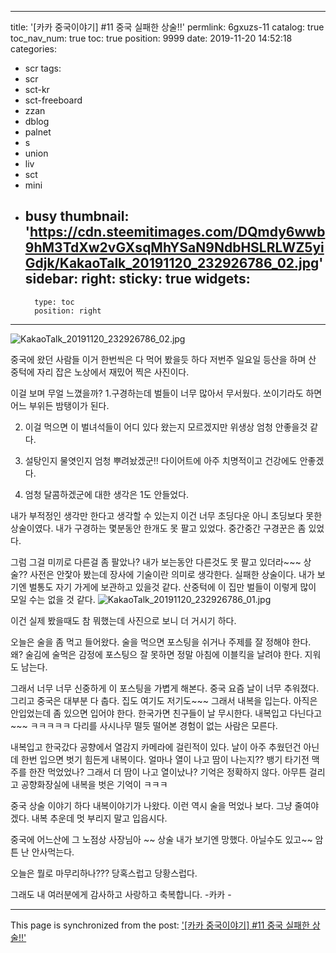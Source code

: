 
---
title: '[카카 중국이야기] #11 중국  실패한 상술!!'
permlink: 6gxuzs-11
catalog: true
toc_nav_num: true
toc: true
position: 9999
date: 2019-11-20 14:52:18
categories:
- scr
tags:
- scr
- sct-kr
- sct-freeboard
- zzan
- dblog
- palnet
- s
- union
- liv
- sct
- mini
- busy
thumbnail: 'https://cdn.steemitimages.com/DQmdy6wwb9hM3TdXw2vGXsqMhYSaN9NdbHSLRLWZ5yiGdjk/KakaoTalk_20191120_232926786_02.jpg'
sidebar:
    right:
        sticky: true
widgets:
    -
        type: toc
        position: right
---


![KakaoTalk_20191120_232926786_02.jpg](https://cdn.steemitimages.com/DQmdy6wwb9hM3TdXw2vGXsqMhYSaN9NdbHSLRLWZ5yiGdjk/KakaoTalk_20191120_232926786_02.jpg)

중국에 왔던 사람들 이거 한번씩은 다 먹어 봤을듯 하다
저번주 일요일 등산을 하며 산 중턱에 자리 잡은 노상에서
재밌어 찍은 사진이다. 

이걸 보며 무얼 느꼈을까?
1.구경하는데 벌들이 너무 많아서 무서웠다.
    쏘이기라도 하면 어느 부위든 밤탱이가 된다.

2. 이걸 먹으면 이 벌녀석들이 어디 있다 왔는지 모르겠지만
위생상 엄청 안좋을것 같다.

3.  설탕인지 물엿인지 엄청 뿌려놨겠군!!
다이어트에 아주 치명적이고 건강에도 안좋겠다. 

4. 엄청 달콤하겠군에 대한 생각은 1도 안들었다. 

내가 부적정인 생각만 한다고 생각할 수 있는지
이건 너무 초딩다운 아니 초딩보다 못한 상술이였다. 
내가 구경하는 몇분동안 한개도 못 팔고 있었다. 
중간중간 구경꾼은 좀 있었다. 

그럼 그걸 미끼로 다른걸 좀 팔았나?
내가 보는동안 다른것도 못 팔고 있더라~~~
상술??  사전은 안잧아 봤는데 장사에 기술이란 의미로
생각한다.  실패한 상술이다. 
내가 보기엔 벌통도 자기 가게에 보관하고 있을것 같다.
산중턱에 이 집만 벌들이 이렇게 많이 모일 수는 없을 것 같다.
![KakaoTalk_20191120_232926786_01.jpg](https://cdn.steemitimages.com/DQmdVTQdKz13DuM6RbY9n8uhNzgDHLXsspAQSc4CaSmBmsC/KakaoTalk_20191120_232926786_01.jpg)

이건 실제 봤을때도 참 뭐했는데 사진으로 보니 더 거시기 하다.

오늘은 술을 좀 먹고 들어왔다.
술을 먹으면 포스팅을 쉬거나 주제를 잘 정해야 한다.
왜? 술김에  술먹은 감정에 포스팅으 잘 못하면 정말 아침에
이블킥을 날려야 한다.   지워도 남는다.

그래서 너무 너무 신중하게 이 포스팅을 가볍게 해본다.
중국 요즘 날이 너무 추워졌다. 
그리고 중국은 대부분 다 춥다. 집도 여기도 저기도~~~
그래서 내복을 입는다.  아직은 안입었는데 좀 있으면 입어야 한다.
한국가면 친구들이 날 무시한다.  내복입고 다닌다고~~~
ㅋㅋㅋㅋㅋ 다리를 사시나무 떨듯 떨어본 경험이 없는 사람은 모른다.

내복입고 한국갔다 공향에서 열감지 카메라에 걸린적이 있다. 
날이 아주 추웠던건 아닌데 한번 입으면 벗기 힘든게 내복이다.
얼마나 열이 나고 땀이 나는지?? 뱅기 타기전 맥주를 한잔 먹었었나?
그래서 더 땀이 나고 열이났나?  기억은 정확하지 않다.
아무튼 걸리고 공향화장실에 내복을 벗은 기억이 ㅋㅋㅋ

중국 상술 이야기 하다 내복이야기가 나왔다.
이런 역시 술을 먹었나 보다. 그냥 줄여야 겠다.
내복 추운데 멋 부리지 말고 입읍시다.

중국에 어느산에 그 노점상 사장님아 ~~
상술 내가 보기엔 망했다. 아닐수도 있고~~
암튼 난 안사먹는다.

오늘은 뭘로 마무리하나??? 당혹스럽고 당황스럽다.

그래도
내 여러분에게 감사하고 사랑하고 축복합니다. -카카 -

- - -

This page is synchronized from the post: ['[카카 중국이야기] #11 중국  실패한 상술!!'](https://steemit.com/@kibumh/6gxuzs-11)
